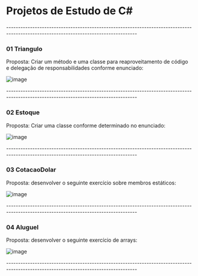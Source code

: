 # Projetos de Estudo de C#

<p>-------------------------------------------------------------------------------------------------------------------------------------</p>

### 01 Triangulo
<p>Proposta: Criar um método e uma classe para reaproveitamento de código e delegação de responsabilidades conforme enunciado:</p>

![image](https://user-images.githubusercontent.com/48141487/218535536-9a944d65-93c0-42b0-984c-6da16479f86f.png)

<p>-------------------------------------------------------------------------------------------------------------------------------------</p>

### 02 Estoque
<p>Proposta: Criar uma classe conforme determinado no enunciado:</p>

![image](https://user-images.githubusercontent.com/48141487/218535221-23a973b6-eebf-4f25-8da3-5a592bfb6bf6.png)

<p>-------------------------------------------------------------------------------------------------------------------------------------</p>

### 03 CotacaoDolar
<p>Proposta: desenvolver o seguinte exercício sobre membros estáticos:</p>

![image](https://user-images.githubusercontent.com/48141487/218533794-c62e62c8-9617-4352-86dc-f9c916face59.png)

<p>-------------------------------------------------------------------------------------------------------------------------------------</p>

### 04 Aluguel
<p>Proposta: desenvolver o seguinte exercício de arrays:</p>

![image](https://user-images.githubusercontent.com/48141487/218485272-718b8434-409f-424c-9a2e-3f1be940a5c1.png)

<p>-------------------------------------------------------------------------------------------------------------------------------------</p>
